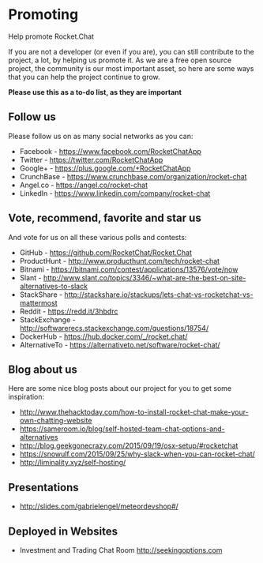 # Promoting

Help promote Rocket.Chat

If you are not a developer (or even if you are), you can still contribute to the project, a lot, by helping us promote it. As we are a free open source project, the community is our most important asset, so here are some ways that you can help the project continue to grow.

**Please use this as a to-do list, as they are important**

## Follow us

Please follow us on as many social networks as you can:

* Facebook - https://www.facebook.com/RocketChatApp
* Twitter - https://twitter.com/RocketChatApp
* Google+ - https://plus.google.com/+RocketChatApp
* CrunchBase - https://www.crunchbase.com/organization/rocket-chat
* Angel.co - https://angel.co/rocket-chat
* LinkedIn - https://www.linkedin.com/company/rocket-chat

## Vote, recommend, favorite and star us

And vote for us on all these various polls and contests:

* GitHub - https://github.com/RocketChat/Rocket.Chat
* ProductHunt - http://www.producthunt.com/tech/rocket-chat
* Bitnami - https://bitnami.com/contest/applications/13576/vote/now
* Slant - http://www.slant.co/topics/3346/~what-are-the-best-on-site-alternatives-to-slack
* StackShare - http://stackshare.io/stackups/lets-chat-vs-rocketchat-vs-mattermost
* Reddit - https://redd.it/3hbdrc
* StackExchange - http://softwarerecs.stackexchange.com/questions/18754/
* DockerHub - https://hub.docker.com/_/rocket.chat/
* AlternativeTo - https://alternativeto.net/software/rocket-chat/

## Blog about us

Here are some nice blog posts about our project for you to get some inspiration:

* http://www.thehacktoday.com/how-to-install-rocket-chat-make-your-own-chatting-website
* https://sameroom.io/blog/self-hosted-team-chat-options-and-alternatives
* http://blog.geekgonecrazy.com/2015/09/19/osx-setup/#rocketchat
* https://snowulf.com/2015/09/25/why-slack-when-you-can-rocket-chat/
* http://liminality.xyz/self-hosting/

## Presentations

* http://slides.com/gabrielengel/meteordevshop#/

## Deployed in Websites
* Investment and Trading Chat Room http://seekingoptions.com
